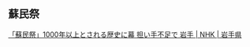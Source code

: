 ## 蘇民祭

[「蘇民祭」1000年以上とされる歴史に幕 担い手不足で 岩手 | NHK | 岩手県](https://www3.nhk.or.jp/news/html/20240218/k10014362621000.html)
